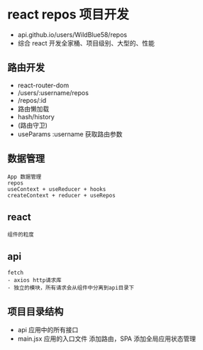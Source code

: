 # react repos 项目开发

- api.github.io/users/WildBlue58/repos
- 综合 react 开发全家桶、项目级别、大型的、性能

## 路由开发

- react-router-dom
- /users/:username/repos
- /repos/:id
- 路由懒加载
- hash/history
- (路由守卫)
- useParams :username 获取路由参数

## 数据管理

    App 数据管理
    repos
    useContext + useReducer + hooks
    createContext + reducer + useRepos

## react

    组件的粒度

## api

    fetch
    - axios http请求库
    - 独立的模块，所有请求会从组件中分离到api目录下

## 项目目录结构

- api
  应用中的所有接口
- main.jsx
  应用的入口文件
  添加路由，SPA
  添加全局应用状态管理